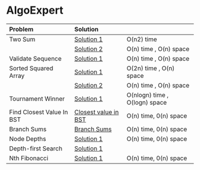 # AlgoExpert


| Problem                   | Solution                                         |                               |
|:--------------------------|:-------------------------------------------------|:------------------------------|
| Two Sum                   | [Solution 1 ](twoNumberSum.js)                   | O(n2) time                    |
|                           | [Solution 2 ](twoNumberSum2.js)                  | O(n) time , O(n) space        |
| Validate Sequence         | [Solution 1](validateSubsequence.js)             | O(n) time , O(n) space        |
| Sorted Squared Array      | [Solution 1](sortedSquaredArray.js)              | O(2n) time , O(n) space       |
|                           | [Solution 2](sortedSquaredArray2.js)             | O(n) time , O(n) space        |
| Tournament Winner         | [Solution 1](tournamentWinner.js)                | O(nlogn) time , O(logn) space |
| Find Closest Value In BST | [Closest value in BST](findClosestValueInBst.js) | O(n) time, 0(n) space         |
| Branch Sums               | [Branch Sums](branchSum.js)                      | O(n) time, 0(n) space         |
| Node Depths               | [Solution 1](nodeDepths.js)                      | O(n) time, 0(n) space         |
| Depth-first Search        | [Solution 1](depthFirstSearch.js)                |                               |
| Nth Fibonacci             | [Solution 1](NthFibonacci.js)                    | O(n) time, 0(n) space         |

